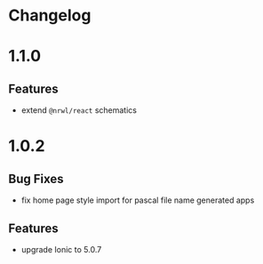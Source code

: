 # Changelog

# 1.1.0

## Features

- extend `@nrwl/react` schematics

# 1.0.2

## Bug Fixes

- fix home page style import for pascal file name generated apps

## Features

- upgrade Ionic to 5.0.7
